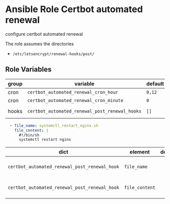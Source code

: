 # Ansible Role Certbot automated renewal

configure certbot automated renewal

The role assumes the directories

- `/etc/letsencrypt/renewal-hooks/post/`

## Role Variables

| group | variable | default | description |
| --- | --- | --- | --- |
| cron | `certbot_automated_renewal_cron_hour` | `0,12` | the schedule hour |
| cron | `certbot_automated_renewal_cron_minute` | `0` | the schedule minute |
| hooks | `certbot_automated_renewal_post_renewal_hooks` | `[]` | the list of post renewal hooks as list of dicts `certbot_automated_renewal_post_renewal_hook` |

```yaml
  - file_name: systemctl_restart_nginx.sh
    file_content: |
      #!/bin/sh
      systemctl restart nginx
```

| dict | element | default | description |
| --- | --- | --- | --- |
| `certbot_automated_renewal_post_renewal_hook` | `file_name` | | the name for the hook script |
| `certbot_automated_renewal_post_renewal_hook` | `file_content` | | the content for the hook script |
